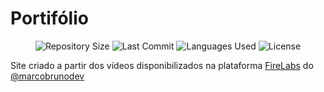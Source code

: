 # Portifólio

<p align="center">
  <img src="https://img.shields.io/github/repo-size/guilhermesantoss/portifolio?style=for-the-badge&color=darkblue" alt="Repository Size" />
  <img src="https://img.shields.io/github/last-commit/guilhermesantoss/portifolio?style=for-the-badge&color=darkblue" alt="Last Commit" />
  <img src="https://img.shields.io/github/languages/count/guilhermesantoss/portifolio?style=for-the-badge&color=darkblue" alt="Languages Used" />
  <img src="https://img.shields.io/github/license/guilhermesantoss/portifolio?style=for-the-badge&color=darkblue" alt="License" />
</p>

Site criado a partir dos vídeos disponibilizados na plataforma [FireLabs](https://www.firedlabs.com/) do [@marcobrunodev](https://twitch.tv/marcobrunodev)
